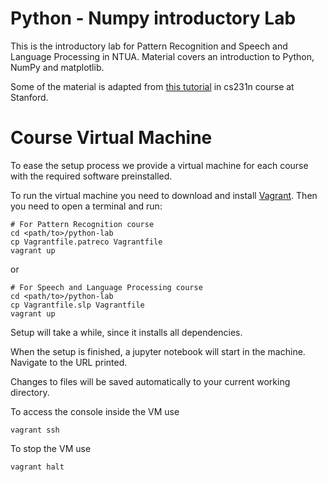 # Python - Numpy introductory Lab

This is the introductory lab for Pattern Recognition and Speech and Language Processing in
NTUA. Material covers an introduction to Python, NumPy and matplotlib.

Some of the material is adapted from [this
tutorial](http://cs231n.github.io/python-numpy-tutorial/) in cs231n course at Stanford.

# Course Virtual Machine

To ease the setup process we provide a virtual machine for each course with the required
software preinstalled.

To run the virtual machine you need to download and install [Vagrant](https://www.vagrantup.com/).
Then you need to open a terminal and run:

```
# For Pattern Recognition course
cd <path/to>/python-lab
cp Vagrantfile.patreco Vagrantfile
vagrant up
```

or

```
# For Speech and Language Processing course
cd <path/to>/python-lab
cp Vagrantfile.slp Vagrantfile
vagrant up
```

Setup will take a while, since it installs all dependencies.

When the setup is finished, a jupyter notebook will start in the machine. Navigate to the 
URL printed.

Changes to files will be saved automatically to your current working directory.

To access the console inside the VM use

```
vagrant ssh
```

To stop the VM use

```
vagrant halt
```
